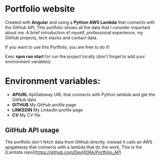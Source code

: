 # **Portfolio website**

Created with **Angular** and using a **Python AWS Lambda** that connects with the GitHub API, This portfolio shows all the data that I consider important about me. A brief introduction of myself, professional experience, my GitHub projects, tech stacks and contact data.

If you want to use this Portfolio, you are free to do it!

Exec **npm run start** for run the project locally (don't forget to add your environment variables)

# Environment variables:

 - **APIURL** ApiGateway URL that connects with Python lambda and get the GitHub data
 - **GITHUB** My GitHub profile page
 - **LINKEDIN** My LinkedIn profile page
 - **CV** My CV file

## GitHub API usage
The portfolio don't fetch data from GitHub directly, instead it calls an AWS apigateway that connects with a lambda that do the work, This is the [Lambda repo](https://github.com/DevHDRA/Portfolio_API